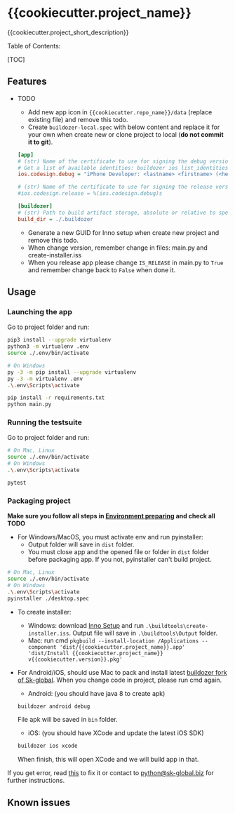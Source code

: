 # {{cookiecutter.project_name}}

{{cookiecutter.project_short_description}}

Table of Contents:

[TOC]

## Features


- TODO
    - Add new app icon in `{{cookiecutter.repo_name}}/data` (replace existing file) and remove this todo.
    - Create `buildozer-local.spec` with below content and replace it for your own when create new or clone project to local (**do not commit it to git**).

    ```ini
    [app]
    # (str) Name of the certificate to use for signing the debug version
    # Get a list of available identities: buildozer ios list_identities
    ios.codesign.debug = "iPhone Developer: <lastname> <firstname> (<hexstring>)"

    # (str) Name of the certificate to use for signing the release version
    #ios.codesign.release = %(ios.codesign.debug)s

    [buildozer]
    # (str) Path to build artifact storage, absolute or relative to spec file
    build_dir = ./.buildozer
    ```

    - Generate a new GUID for Inno setup when create new project and remove this todo.
    - When change version, remember change in files: main.py and create-installer.iss
    - When you release app please change `IS_RELEASE` in main.py to `True` and remember change back to `False` when done it.

## Usage

### Launching the app

Go to project folder and run:

```bash
pip3 install --upgrade virtualenv
python3 -m virtualenv .env
source ./.env/bin/activate

# On Windows
py -3 -m pip install --upgrade virtualenv
py -3 -m virtualenv .env
.\.env\Scripts\activate

pip install -r requirements.txt
python main.py
```

### Running the testsuite

Go to project folder and run:

```bash
# On Mac, Linux
source ./.env/bin/activate
# On Windows
.\.env\Scripts\activate

pytest
```

### Packaging project

**Make sure you follow all steps in [Environment preparing](https://kivy-skglobal.readthedocs.io/en/latest/#environment-preparing) and check all TODO**

- For Windows/MacOS, you must activate env and run pyinstaller:
    - Output folder will save in `dist` folder.
    - You must close app and the opened file or folder in `dist` folder before packaging app. If you not, pyinstaller can't build project.

```bash
# On Mac, Linux
source ./.env/bin/activate
# On Windows
.\.env\Scripts\activate
pyinstaller ./desktop.spec
```

- To create installer:
    - Windows: download [Inno Setup](http://www.jrsoftware.org/isinfo.php) and run `.\buildtools\create-installer.iss`. Output file will save in `.\buildtools\Output` folder.
    - Mac: run cmd `pkgbuild --install-location /Applications --component 'dist/{{cookiecutter.project_name}}.app' 'dist/Install {{cookiecutter.project_name}} v{{cookiecutter.version}}.pkg'`

- For Android/iOS, should use Mac to pack and install latest [buildozer fork of Sk-global](https://github.com/Thong-Tran/buildozer/tree/fix-errors). When you change code in project, please run cmd again.

    - Android: (you should have java 8 to create apk)

    ```bash
    buildozer android debug
    ```

    File apk will be saved in `bin` folder.

    - iOS: (you should have XCode and update the latest iOS SDK)

    ```bash
    buildozer ios xcode
    ```

    When finish, this will open XCode and we will build app in that.

If you get error, read [this](https://kivy-skglobal.readthedocs.io/en/latest/development/packaging-project/) to fix it or contact to python@sk-global.biz for further instructions.

## Known issues
